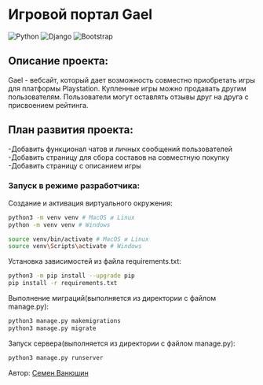 # Игровой портал Gael
![Python](https://img.shields.io/badge/Python-3.10.9-green)
![Django](https://img.shields.io/badge/Django-4.1.6-blue)
![Bootstrap](https://img.shields.io/badge/Bootstrap-5.3.0-%238b00ff)

## Описание проекта:
Gael - вебсайт, который дает возможность совместно приобретать игры для платформы Playstation. Купленные игры можно продавать другим пользователям. Пользователи могут оставлять отзывы друг на друга с присвоением рейтинга.

## План развития проекта:
-Добавить функционал чатов и личных сообщений пользователей
-Добавить страницу для сбора составов на совместную покупку
-Добавить страницу с описанием игры

### Запуск в режиме разработчика:

Создание и активация виртуального окружения:
```bash
python3 -m venv venv # MacOS и Linux
python -m venv venv # Windows
```
```bash
source venv/bin/activate # MacOS и Linux
source venv\Scripts\activate # Windows
```
Установка зависимостей из файла requirements.txt:
```bash
python3 -m pip install --upgrade pip
pip install -r requirements.txt
```
Выполнение миграций(выполняется из директории с файлом manage.py):
```bash
python3 manage.py makemigrations
python3 manage.py migrate
```
Запуск сервера(выполняется из директории с файлом manage.py):
```bash
python3 manage.py runserver
```

Автор: [Семен Ванюшин](https://github.com/semenvanyushin)